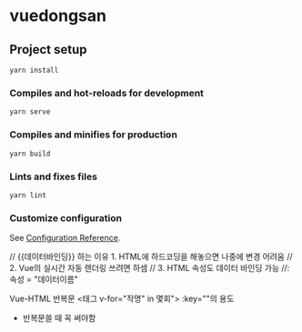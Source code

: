 # vuedongsan

## Project setup

```
yarn install
```

### Compiles and hot-reloads for development

```
yarn serve
```

### Compiles and minifies for production

```
yarn build
```

### Lints and fixes files

```
yarn lint
```

### Customize configuration

See [Configuration Reference](https://cli.vuejs.org/config/).

// {{데이터바인딩}} 하는 이유 1. HTML에 하드코딩을 해놓으면 나중에 변경 어려움
// 2. Vue의 실시간 자동 렌더링 쓰려면 하셈
// 3. HTML 속성도 데이터 바인딩 가능
//:속성 = "데이터이름"

Vue-HTML 반복문
<태그 v-for="작명" in 몇회">
:key=""의 용도

- 반복문쓸 때 꼭 써야함
